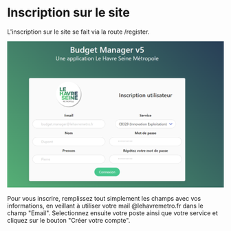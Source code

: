 # Inscription sur le site

L'inscription sur le site se fait via la route /register.



![Page d'inscription du site](<../../.gitbook/assets/image (9) (1) (1).png>)

Pour vous inscrire, remplissez tout simplement les champs avec vos informations, en veillant à utiliser votre mail @lehavremetro.fr dans le champ "Email". Selectionnez ensuite votre poste ainsi que votre service et cliquez sur le bouton "Créer votre compte".
